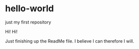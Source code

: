 # hello-world
just my first repository

Hi! Hi! 

Just finishing up the ReadMe file. I believe I can therefore I will.
